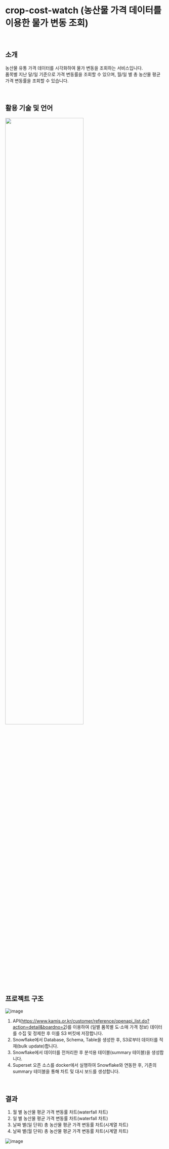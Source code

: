 # crop-cost-watch (농산물 가격 데이터를 이용한 물가 변동 조회)

<br>

## 소개
농산물 유통 가격 데이터를 시각화하여 물가 변동을 조회하는 서비스입니다. <br>
품목별 지난 달/일 기준으로 가격 변동률을 조회할 수 있으며, 월/일 별 총 농산물 평균 가격 변동률을 조회할 수 있습니다.

<br>

## 활용 기술 및 언어
<img src="https://github.com/programmers-project2/crop-cost-watch/assets/100893674/1acba839-50ed-4d26-95ca-317b3c65dcda" width=70%>

<br>

## 프로젝트 구조
![image](https://github.com/programmers-project2/crop-cost-watch/assets/100893674/27d19257-e4c9-4d18-bd37-e3a60929800a)

1. API(https://www.kamis.or.kr/customer/reference/openapi_list.do?action=detail&boardno=2)를 이용하여 (일별 품목별 도·소매 가격 정보) 데이터를 수집 및 정제한 후 이를 S3 버킷에 저장합니다.
2. Snowflake에서 Database, Schema, Table을 생성한 후, S3로부터 데이터를 적재(bulk update)합니다.
3. Snowflake에서 데이터를 전처리한 후 분석용 테이블(summary 테이블)을 생성합니다.
4. Superset 오픈 소스를 docker에서 실행하여 Snowflake와 연동한 후, 기존의 summary 테이블을 통해 차트 및 대시 보드를 생성합니다.

<br>

## 결과
1. 월 별 농산물 평균 가격 변동률 차트(waterfall 차트)
2. 일 별 농산물 평균 가격 변동률 차트(waterfall 차트)
3. 날짜 별(일 단위) 총 농산물  평균 가격 변동률 차트(시계열 차트)
4. 날짜 별(월 단위) 총 농산물  평균 가격 변동률 차트(시계열 차트)

![image](https://github.com/programmers-project2/crop-cost-watch/assets/100893674/37323855-2b51-4e3f-8802-797ed90ab000)
